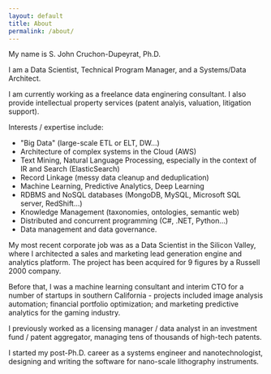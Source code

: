 ```yaml
---
layout: default
title: About
permalink: /about/
---
```


My name is S. John Cruchon-Dupeyrat, Ph.D. 

I am a Data Scientist, Technical Program Manager, and a Systems/Data Architect.

I am currently working as a freelance data enginering consultant. I also provide intellectual property services (patent analyis, valuation, litigation support).

Interests / expertise include:
- "Big Data" (large-scale ETL or ELT, DW...)
- Architecture of complex systems in the Cloud (AWS)
- Text Mining, Natural Language Processing, especially in the context of IR and Search (ElasticSearch)  
- Record Linkage (messy data cleanup and deduplication)
- Machine Learning, Predictive Analytics, Deep Learning 
- RDBMS and NoSQL databases (MongoDB, MySQL, Microsoft SQL server, RedShift...)
- Knowledge Management (taxonomies, ontologies, semantic web)
- Distributed and concurrent programming (C#, .NET, Python...)
- Data management and data governance.

My most recent corporate job was as a Data Scientist in the Silicon Valley, where I architected a sales and marketing lead generation engine and analytics platform. The project has been acquired for 9 figures by a Russell 2000 company.

Before that, I was a machine learning consultant and interim CTO for a number of startups in southern California - projects included image analysis automation; financial portfolio optimization; and marketing predictive analytics for the gaming industry. 

I previously worked as a licensing manager / data analyst in an investment fund / patent aggregator, managing tens of thousands of high-tech patents.

I started my post-Ph.D. career as a systems engineer and nanotechnologist, designing and writing the software for nano-scale lithography instruments.